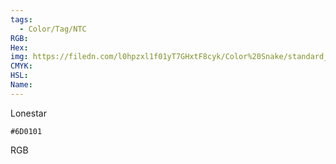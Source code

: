 ```yaml
---
tags:
  - Color/Tag/NTC
RGB:
Hex:
img: https://filedn.com/l0hpzxl1f01yT7GHxtF8cyk/Color%20Snake/standard_csv_to_svg/%23/6D0101.svg
CMYK:
HSL:
Name:
---
```

Lonestar
```palette
#6D0101
```
RGB

